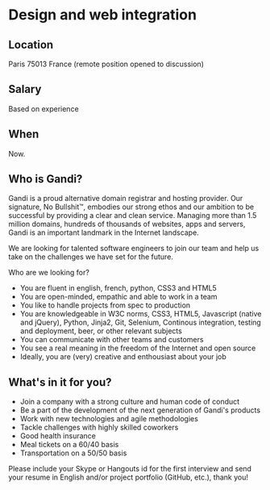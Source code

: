 # Design and web integration

## Location

Paris 75013 France (remote position opened to discussion)

## Salary

Based on experience

## When 

Now.

## Who is Gandi?

Gandi is a proud alternative domain registrar and hosting provider. Our signature, No Bullshit™, embodies our strong ethos and our ambition to be successful by providing a clear and clean service. Managing more than 1.5 million domains, hundreds of thousands of websites, apps and servers, Gandi is an important landmark in the Internet landscape.

We are looking for talented software engineers to join our team and help us take on the challenges we have set for the future.

Who are we looking for?

* You are fluent in english, french, python, CSS3 and HTML5
* You are open-minded, empathic and able to work in a team
* You like to handle projects from spec to production
* You are knowledgeable in W3C norms, CSS3, HTML5, Javascript (native and jQuery), Python, Jinja2, Git, Selenium, Continous integration, testing and deployment, beer, or other relevant subjects
* You can communicate with other teams and customers
* You see a real meaning in the freedom of the Internet and open source
* Ideally, you are (very) creative and enthousiast about your job

## What's in it for you?

* Join a company with a strong culture and human code of conduct
* Be a part of the development of the next generation of Gandi's products
* Work with new technologies and agile methodologies
* Tackle challenges with highly skilled coworkers
* Good health insurance
* Meal tickets on a 60/40 basis
* Transportation on a 50/50 basis

Please include your Skype or Hangouts id for the first interview and send your resume in English and/or project portfolio (GitHub, etc.), thank you! 

